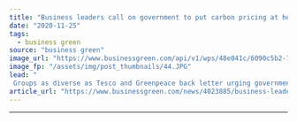 ```yaml
---
title: "Business leaders call on government to put carbon pricing at heart of UK climate plan"
date: "2020-11-25"
tags: 
  - business green
source: "business green"
image_url: "https://www.businessgreen.com/api/v1/wps/48e041c/6090c5b2-7f9f-499a-bcca-4da842ce351e/4/treasury-350x250-185x114.JPG"
image_fp: "/assets/img/post_thumbnails/44.JPG"
lead: "
 Groups as diverse as Tesco and Greenpeace back letter urging government to deliver stronger and more consistent carbon pricing regime ..."
article_url: "https://www.businessgreen.com/news/4023885/business-leaders-government-carbon-pricing-heart-uk-climate-plan"
---
```


---
